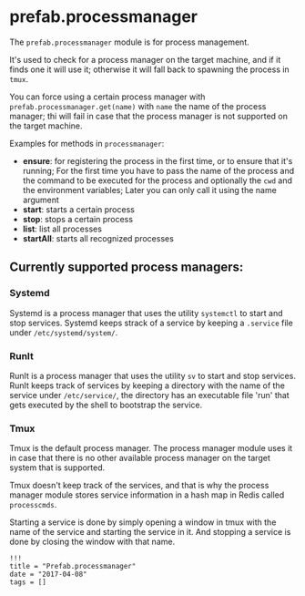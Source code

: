 # prefab.processmanager

The `prefab.processmanager` module is for process management.

It's used to check for a process manager on the target machine, and if it finds one it will use it; otherwise it will fall back to spawning the process in `tmux`.

You can force using a certain process manager with `prefab.processmanager.get(name)` with `name` the name of the process manager; thi will fail in case that the process manager is not supported on the target machine.

Examples for methods in `processmanager`:

- **ensure**: for registering the process in the first time, or to ensure that it's running; For the first time you have to pass the name of the process and the command to be executed for the process and optionally the `cwd` and the environment variables; Later you can only call it using the name argument
- **start**: starts a certain process
- **stop**: stops a certain process
- **list**: list all processes
- **startAll**: starts all recognized processes

## Currently supported process managers:

### Systemd

Systemd is a process manager that uses the utility `systemctl` to start and stop services. Systemd keeps strack of a service by keeping a `.service` file under `/etc/systemd/system/`.

### RunIt

RunIt is a process manager that uses the utility `sv` to start and stop services. RunIt keeps track of services by keeping a directory with the name of the service under `/etc/service/`, the directory has an executable file 'run' that gets executed by the shell to bootstrap the service.

### Tmux

Tmux is the default process manager. The process manager module uses it in case that there is no other available process manager on the target system that is supported.

Tmux doesn't keep track of the services, and that is why the process manager module stores service information in a hash map in Redis called `processcmds`.

Starting a service is done by simply opening a window in tmux with the name of the service and starting the service in it. And stopping a service is done by closing the window with that name.

```
!!!
title = "Prefab.processmanager"
date = "2017-04-08"
tags = []
```
